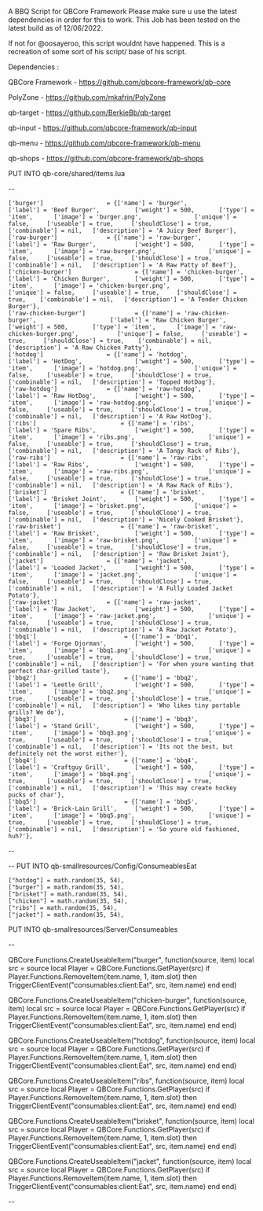 A BBQ Script for QBCore Framework
Please make sure u use the latest dependencies in order for this to work.
This Job has been tested on the latest build as of 12/06/2022.

If not for @oosayeroo, this script wouldnt have happened. This is a recreation of some sort of his script/ base of his script.

Dependencies :

QBCore Framework - https://github.com/qbcore-framework/qb-core

PolyZone - https://github.com/mkafrin/PolyZone

qb-target - https://github.com/BerkieBb/qb-target

qb-input - https://github.com/qbcore-framework/qb-input

qb-menu - https://github.com/qbcore-framework/qb-menu

qb-shops - https://github.com/qbcore-framework/qb-shops




PUT INTO qb-core/shared/items.lua

--

    ['burger'] 			        = {['name'] = 'burger', 		        	   	['label'] = 'Beef Burger', 		    ['weight'] = 500, 		['type'] = 'item', 		['image'] = 'burger.png', 	        	['unique'] = false, 	['useable'] = true, 	['shouldClose'] = true,	   ['combinable'] = nil,   ['description'] = 'A Juicy Beef Burger'},
    ['raw-burger'] 			    = {['name'] = 'raw-burger', 		           	['label'] = 'Raw Burger', 	        ['weight'] = 500, 		['type'] = 'item', 		['image'] = 'raw-burger.png', 	        	['unique'] = false, 	['useable'] = true, 	['shouldClose'] = true,	   ['combinable'] = nil,   ['description'] = 'A Raw Patty of Beef'},
    ['chicken-burger'] 			        = {['name'] = 'chicken-burger', 		        	   	['label'] = 'Chicken Burger', 	    ['weight'] = 500, 		['type'] = 'item', 		['image'] = 'chicken-burger.png', 	        	['unique'] = false, 	['useable'] = true, 	['shouldClose'] = true,	   ['combinable'] = nil,   ['description'] = 'A Tender Chicken Burger'},
    ['raw-chicken-burger'] 			    = {['name'] = 'raw-chicken-burger', 		           	['label'] = 'Raw Chicken Burger',   ['weight'] = 500, 		['type'] = 'item', 		['image'] = 'raw-chicken-burger.png', 	       	['unique'] = false, 	['useable'] = true, 	['shouldClose'] = true,	   ['combinable'] = nil,   ['description'] = 'A Raw Chicken Patty'},
    ['hotdog'] 			        = {['name'] = 'hotdog', 		        	   	['label'] = 'HotDog', 		        ['weight'] = 500, 		['type'] = 'item', 		['image'] = 'hotdog.png', 	        	['unique'] = false, 	['useable'] = true, 	['shouldClose'] = true,	   ['combinable'] = nil,   ['description'] = 'Topped HotDog'},
    ['raw-hotdog'] 			    = {['name'] = 'raw-hotdog', 		           	['label'] = 'Raw HotDog', 	        ['weight'] = 500, 		['type'] = 'item', 		['image'] = 'raw-hotdog.png', 	        	['unique'] = false, 	['useable'] = true, 	['shouldClose'] = true,	   ['combinable'] = nil,   ['description'] = 'A Raw HotDog'},
    ['ribs'] 			            = {['name'] = 'ribs', 		        	   	['label'] = 'Spare Ribs', 		    ['weight'] = 500, 		['type'] = 'item', 		['image'] = 'ribs.png', 	            	['unique'] = false, 	['useable'] = true, 	['shouldClose'] = true,	   ['combinable'] = nil,   ['description'] = 'A Tangy Rack of Ribs'},
    ['raw-ribs'] 	     		    = {['name'] = 'raw-ribs', 		             	['label'] = 'Raw Ribs', 	        ['weight'] = 500, 		['type'] = 'item', 		['image'] = 'raw-ribs.png', 	        	['unique'] = false, 	['useable'] = true, 	['shouldClose'] = true,	   ['combinable'] = nil,   ['description'] = 'A Raw Rack of Ribs'},
    ['brisket'] 			        = {['name'] = 'brisket', 		        	   	['label'] = 'Brisket Joint', 	    ['weight'] = 500, 		['type'] = 'item', 		['image'] = 'brisket.png', 	        	['unique'] = false, 	['useable'] = true, 	['shouldClose'] = true,	   ['combinable'] = nil,   ['description'] = 'Nicely Cooked Brisket'},
    ['raw-brisket'] 			    = {['name'] = 'raw-brisket', 		           	['label'] = 'Raw Brisket', 	        ['weight'] = 500, 		['type'] = 'item', 		['image'] = 'raw-brisket.png', 	       	['unique'] = false, 	['useable'] = true, 	['shouldClose'] = true,	   ['combinable'] = nil,   ['description'] = 'Raw Brisket Joint'},
    ['jacket'] 			        = {['name'] = 'jacket', 		        	   	['label'] = 'Loaded Jacket', 	    ['weight'] = 500, 		['type'] = 'item', 		['image'] = 'jacket.png', 	        	['unique'] = false, 	['useable'] = true, 	['shouldClose'] = true,	   ['combinable'] = nil,   ['description'] = 'A Fully Loaded Jacket Potato'},
    ['raw-jacket'] 			    = {['name'] = 'raw-jacket', 		           	['label'] = 'Raw Jacket', 	        ['weight'] = 500, 		['type'] = 'item', 		['image'] = 'raw-jacket.png', 	        	['unique'] = false, 	['useable'] = true, 	['shouldClose'] = true,	   ['combinable'] = nil,   ['description'] = 'A Raw Jacket Potato'},
    ['bbq1'] 			 	    	 = {['name'] = 'bbq1', 					    	['label'] = 'Forge Djorman', 		['weight'] = 500, 		['type'] = 'item', 		['image'] = 'bbq1.png', 		    		['unique'] = true, 		['useable'] = true, 	['shouldClose'] = true,	   ['combinable'] = nil,   ['description'] = 'For when youre wanting that perfect char-grilled taste'},
    ['bbq2'] 			 			 = {['name'] = 'bbq2', 					    	['label'] = 'Leetle Grill', 		['weight'] = 500, 		['type'] = 'item', 		['image'] = 'bbq2.png', 		    		['unique'] = true, 		['useable'] = true, 	['shouldClose'] = true,	   ['combinable'] = nil,   ['description'] = 'Who likes tiny portable grills? We do'},
    ['bbq3'] 			 			 = {['name'] = 'bbq3', 					    	['label'] = 'Stand Grill', 			['weight'] = 500, 		['type'] = 'item', 		['image'] = 'bbq3.png', 		    		['unique'] = true, 		['useable'] = true, 	['shouldClose'] = true,	   ['combinable'] = nil,   ['description'] = 'Its not the best, but definitely not the worst either'},
    ['bbq4'] 			 			 = {['name'] = 'bbq4', 				    		['label'] = 'Craftguy Grill', 		['weight'] = 500, 		['type'] = 'item', 		['image'] = 'bbq4.png', 		    		['unique'] = true, 		['useable'] = true, 	['shouldClose'] = true,	   ['combinable'] = nil,   ['description'] = 'This may create hockey pucks of char'},
    ['bbq5'] 			 			 = {['name'] = 'bbq5', 				    		['label'] = 'Brick-Lain Grill', 	['weight'] = 500, 		['type'] = 'item', 		['image'] = 'bbq5.png', 		    		['unique'] = true, 		['useable'] = true, 	['shouldClose'] = true,	   ['combinable'] = nil,   ['description'] = 'So youre old fashioned, huh?'},
	
--

-- PUT INTO qb-smallresources/Config/ConsumeablesEat

    ["hotdog"] = math.random(35, 54),
    ["burger"] = math.random(35, 54),
    ["brisket"] = math.random(35, 54),
    ["chicken"] = math.random(35, 54),
    ["ribs"] = math.random(35, 54),
    ["jacket"] = math.random(35, 54),


PUT INTO qb-smallresources/Server/Consumeables

--
 		

QBCore.Functions.CreateUseableItem("burger", function(source, item)
    local src = source
    local Player = QBCore.Functions.GetPlayer(src)
	if Player.Functions.RemoveItem(item.name, 1, item.slot) then
        TriggerClientEvent("consumables:client:Eat", src, item.name)
    end
end)

QBCore.Functions.CreateUseableItem("chicken-burger", function(source, item)
    local src = source
    local Player = QBCore.Functions.GetPlayer(src)
	if Player.Functions.RemoveItem(item.name, 1, item.slot) then
        TriggerClientEvent("consumables:client:Eat", src, item.name)
    end
end)

QBCore.Functions.CreateUseableItem("hotdog", function(source, item)
    local src = source
    local Player = QBCore.Functions.GetPlayer(src)
	if Player.Functions.RemoveItem(item.name, 1, item.slot) then
        TriggerClientEvent("consumables:client:Eat", src, item.name)
    end
end)

QBCore.Functions.CreateUseableItem("ribs", function(source, item)
    local src = source
    local Player = QBCore.Functions.GetPlayer(src)
	if Player.Functions.RemoveItem(item.name, 1, item.slot) then
        TriggerClientEvent("consumables:client:Eat", src, item.name)
    end
end)

QBCore.Functions.CreateUseableItem("brisket", function(source, item)
    local src = source
    local Player = QBCore.Functions.GetPlayer(src)
	if Player.Functions.RemoveItem(item.name, 1, item.slot) then
        TriggerClientEvent("consumables:client:Eat", src, item.name)
    end
end)

QBCore.Functions.CreateUseableItem("jacket", function(source, item)
    local src = source
    local Player = QBCore.Functions.GetPlayer(src)
	if Player.Functions.RemoveItem(item.name, 1, item.slot) then
        TriggerClientEvent("consumables:client:Eat", src, item.name)
    end
end)


--
